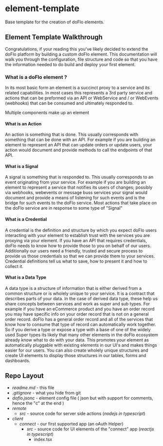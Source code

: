 # element-template

Base template for the creation of doFlo elements. 

## Element Template Walkthrough

Congratulations, if your reading this you've likely decided to extend the doFlo platform by building a custom doFlo element. This documentation will walk you through the configuration, file structure and code so that you have the information needed to do build and deploy your first element.

### What is a doFlo element ?

In its most basic form an element is a succinct proxy to a service and its related capabilities. In most cases this represents a 3rd party service and actions that can be preformed via an API or WebService and / or WebEvents (webhooks) that can be consumed and ultimately responded to.

Multiple components make up an element 

#### What is an Action

An action is something that is done. This usually corresponds with something that can be done with an API. For example if you are building an element to represent an API that can update orders or update users, your action would document and provide methods to call the endpoints of that API.

#### What is a Signal

A signal is something that is responded to. This usually corresponds to an event originating from your service. For example if you are building an element to represent a service that notifies its users of changes; possibly via webhooks, webevents or message buss services your signal would document and provide a means of listening for such events and is the bridge for such events to the doFlo service. Most actions that take place on the doFlo service are in response to some type of "Signal"

#### What is a Credential

A credential is the definition and structure by which you expect doFlo users interacting with your element to establish trust with the services you are proxying via your element. If you have an API that requires credentials, doFlo needs to know how to provide those to you on behalf of our users. Additionally our users need a friendly, trusted and secure process to provide us those credentials so that we can provide them to your services. Credential definitions tell us what to save, how to present it and how to collect it.

#### What is a Data Type

A data type is a structure of information that is either derived from a common structure or is wholely unique to your service. It is a contract that describes parts of your data. In the case of derived data type, these help us share concepts between services and work as super and sub types. For example if you have an eCommerce product and you have an order record you may have specific info on your order record that is not on a general order record. doFlo has a general order record and all of the services that know how to consume that type of record can automatically work together. So if you derive a type or expose a type with a base of one of the widely used Super types its likely that many other elements in the doFlo ecosystem already know what to do with your data. This promotes your element as automatically pluggable with existing elements in our UI's and makes things easier for our users. You can also create wholely unique structures and create UI elements to display those structures in our tables, forms and dashboards. 

## Repo Layout

* *readme.md* - this file 
* *.gitignore* - what you hide from git
* *doflo.jsonc* - element config file ( json but with support for comments, hence the "c" at the end )
* *remote*
  * *src* - source code for server side actions (*nodejs in typescript*)
* *client*
  * *connect* - our first supported app (an oAuth Helper)
    * *src* - source code for UI elements of the "connect" app (*reactjs in typescript*)
      * index.tsx 
